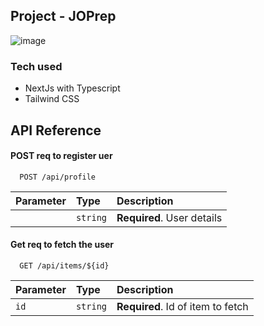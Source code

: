 ## Project - JOPrep

![image](https://github.com/Moriarity-2k/Joprep/assets/143058936/788ee392-02e8-431f-b4c2-3a1b394f6004)


### Tech used
- NextJs with Typescript
- Tailwind CSS

## API Reference

#### POST req to register uer

```http
  POST /api/profile
```

| Parameter | Type     | Description                |
| :-------- | :------- | :------------------------- |
|  | `string` | **Required**. User details |

#### Get req to fetch the user

```http
  GET /api/items/${id}
```

| Parameter | Type     | Description                       |
| :-------- | :------- | :-------------------------------- |
| `id`      | `string` | **Required**. Id of item to fetch |

